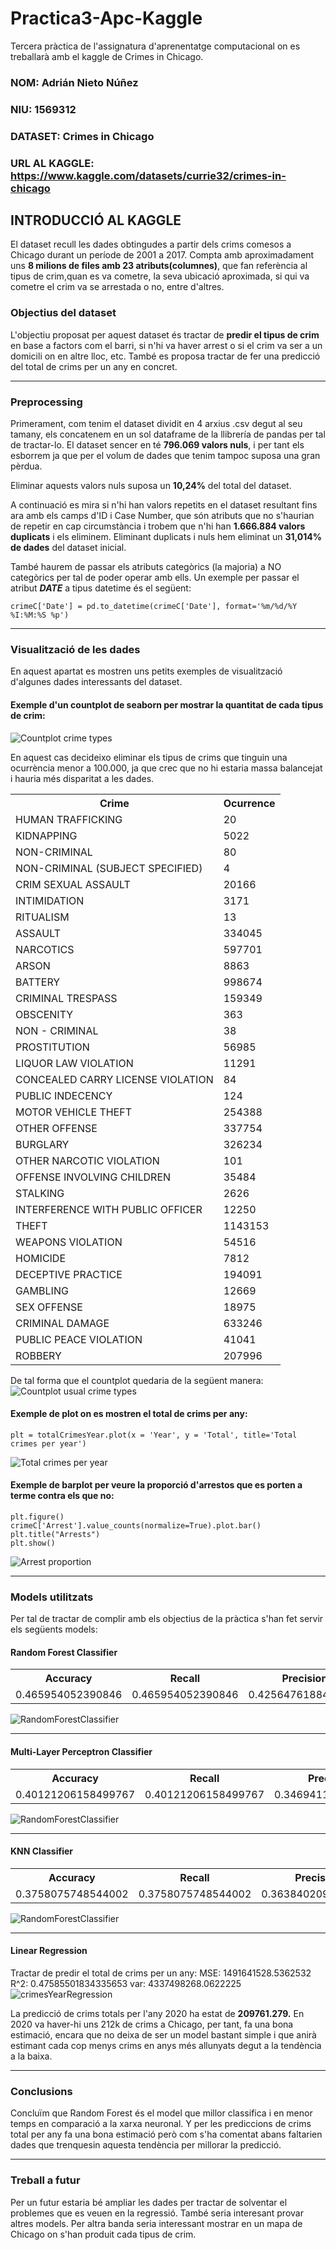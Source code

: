 # Practica3-Apc-Kaggle
Tercera pràctica de l'assignatura d'aprenentatge computacional on es treballarà amb el kaggle de Crimes in Chicago.

### NOM: Adrián Nieto Núñez
### NIU: 1569312
### DATASET: Crimes in Chicago
### URL AL KAGGLE: https://www.kaggle.com/datasets/currie32/crimes-in-chicago

## INTRODUCCIÓ AL KAGGLE
El dataset recull les dades obtingudes a partir dels crims comesos a Chicago durant un període de 2001 a 2017.
Compta amb aproximadament uns **8 milions de files amb 23 atributs(columnes)**, que fan referència al tipus de crim,quan es va cometre, la seva ubicació aproximada, si qui va cometre el crim va se arrestada o no, entre d'altres.

### Objectius del dataset
L'objectiu proposat per aquest dataset és tractar de **predir el tipus de crim** en base a factors com el barri, si n'hi va haver arrest o si el crim va ser a un domicili on en altre lloc, etc.
També es proposa tractar de fer una predicció del total de crims per un any en concret.

***

### Preprocessing
Primerament, com tenim el dataset dividit en 4 arxius .csv degut al seu tamany, els concatenem en un sol dataframe de la llibrería de pandas per tal de tractar-lo.
El dataset sencer en té **796.069 valors nuls**, i per tant els esborrem ja que per el volum de dades que tenim tampoc suposa una gran pèrdua.

Eliminar aquests valors nuls suposa un **10,24%** del total del dataset.

A continuació es mira si n'hi han valors repetits en el dataset resultant fins ara amb els camps d'ID i Case Number, que són atributs que no s'haurian de repetir en cap circumstància i trobem que n'hi han **1.666.884 valors duplicats** i els eliminem. Eliminant duplicats i nuls hem eliminat un **31,014% de dades** del dataset inicial.

També haurem de passar els atributs categòrics (la majoria) a NO categòrics per tal de poder operar amb ells.
Un exemple per passar el atribut **_DATE_** a tipus datetime és el següent:
~~~
crimeC['Date'] = pd.to_datetime(crimeC['Date'], format='%m/%d/%Y %I:%M:%S %p')
~~~

***

### Visualització de les dades
En aquest apartat es mostren uns petits exemples de visualització d'algunes dades interessants del dataset.

#### Exemple d'un countplot de seaborn per mostrar la quantitat de cada tipus de crim:
![Countplot crime types](images/crimesCountplot.png)

En aquest cas decideixo eliminar els tipus de crims que tinguin una ocurrència menor a 100.000, ja que crec que no hi estaria massa balancejat i hauria més disparitat a les dades.

<table>
  <tr>
    <th>Crime</th>
    <th>Ocurrence</th>
  </tr>
  <tr>
    <td>HUMAN TRAFFICKING</td>
    <td>20</td>
  </tr>
  <tr>
    <td>KIDNAPPING</td>
    <td>5022</td>
  </tr>
  <tr>
    <td>NON-CRIMINAL	</td>
    <td>80</td>
  </tr>
  <tr>
    <td>NON-CRIMINAL (SUBJECT SPECIFIED)	</td>
    <td>4</td>
  </tr>
  <tr>
    <td>CRIM SEXUAL ASSAULT</td>
    <td>20166</td>
  </tr>
  <tr>
    <td>INTIMIDATION</td>
    <td>3171</td>
  </tr>
  <tr>
    <td>RITUALISM</td>
    <td>13</td>
  </tr>
  <tr>
    <td>ASSAULT</td>
    <td>334045</td>
  </tr>
  <tr>
    <td>NARCOTICS</td>
    <td>597701</td>
  </tr>
  <tr>
    <td>ARSON</td>
    <td>8863</td>
  </tr>
  <tr>
    <td>BATTERY</td>
    <td>998674</td>
  </tr>
  <tr>
    <td>CRIMINAL TRESPASS	</td>
    <td>159349</td>
  </tr>
  <tr>
    <td>OBSCENITY</td>
    <td>363</td>
  </tr>
  <tr>
    <td>NON - CRIMINAL</td>
    <td>38</td>
  </tr>
  <tr>
    <td>PROSTITUTION</td>
    <td>56985</td>
  </tr>
  <tr>
    <td>LIQUOR LAW VIOLATION	</td>
    <td>11291</td>
  </tr>
  <tr>
    <td>CONCEALED CARRY LICENSE VIOLATION</td>
    <td>84</td>
  </tr>
  <tr>
    <td>PUBLIC INDECENCY</td>
    <td>124</td>
  </tr>
  <tr>
    <td>MOTOR VEHICLE THEFT</td>
    <td>254388</td>
  </tr>
  <tr>
    <td>OTHER OFFENSE</td>
    <td>337754</td>
  </tr>
  <tr>
    <td>BURGLARY</td>
    <td>326234</td>
  </tr>
  <tr>
    <td>OTHER NARCOTIC VIOLATION</td>
    <td>101</td>
  </tr>
  <tr>
    <td>OFFENSE INVOLVING CHILDREN	</td>
    <td>35484</td>
  </tr>
  <tr>
    <td>STALKING</td>
    <td>2626</td>
  </tr>
  <tr>
    <td>INTERFERENCE WITH PUBLIC OFFICER</td>
    <td>12250</td>
  </tr>
  <tr>
    <td>THEFT</td>
    <td>1143153</td>
  </tr>
  <tr>
    <td>WEAPONS VIOLATION</td>
    <td>54516</td>
  </tr>
  <tr>
    <td>HOMICIDE</td>
    <td>7812</td>
  </tr>
  <tr>
    <td>DECEPTIVE PRACTICE	</td>
    <td>194091</td>
  </tr>
  <tr>
    <td>GAMBLING</td>
    <td>12669</td>
  </tr>
  <tr>
    <td>SEX OFFENSE	</td>
    <td>18975</td>
  </tr>
  <tr>
    <td>CRIMINAL DAMAGE</td>
    <td>633246</td>
  </tr>
  <tr>
    <td>PUBLIC PEACE VIOLATION</td>
    <td>41041</td>
  </tr>
  <tr>
    <td>ROBBERY</td>
    <td>207996</td>
  </tr>
</table>

De tal forma que el countplot quedaria de la següent manera:
![Countplot usual crime types](images/crimesCountplot_v2.png)
  

#### Exemple de plot on es mostren el total de crims per any:

~~~
plt = totalCrimesYear.plot(x = 'Year', y = 'Total', title='Total crimes per year')
~~~

![Total crimes per year](images/totalCrimes.png)


#### Exemple de barplot per veure la proporció d'arrestos que es porten a terme contra els que no:

~~~
plt.figure()
crimeC['Arrest'].value_counts(normalize=True).plot.bar()
plt.title("Arrests")
plt.show()
~~~

![Arrest proportion](images/arrests.png)

***
  
### Models utilitzats
Per tal de tractar de complir amb els objectius de la pràctica s'han fet servir els següents models:

#### Random Forest Classifier

<table>
  <tr>
    <th>Accuracy</th>
    <th>Recall</th>
    <th>Precision</th>
    <th>F1-Score</th>
  </tr>
  <tr>
    <td>0.465954052390846</td>
    <td>0.465954052390846</td>
    <td>0.4256476188423885</td>
    <td>0.465954052390846</td>
  </tr>
</table>

![RandomForestClassifier](images/RandomForestClassifier.png)

***

#### Multi-Layer Perceptron Classifier

<table>
  <tr>
    <th>Accuracy</th>
    <th>Recall</th>
    <th>Precision</th>
    <th>F1-Score</th>
  </tr>
  <tr>
    <td>0.40121206158499767</td>
    <td>0.40121206158499767</td>
    <td>0.3469411857989667</td>
    <td>0.40121206158499767</td>
  </tr>
</table>

![RandomForestClassifier](images/MLPClassifier.png)

***

#### KNN Classifier

<table>
  <tr>
    <th>Accuracy</th>
    <th>Recall</th>
    <th>Precision</th>
    <th>F1-Score</th>
  </tr>
  <tr>
    <td>0.3758075748544002</td>
    <td>0.3758075748544002</td>
    <td>0.3638402094129815</td>
    <td>0.3758075748544002</td>
  </tr>
</table>

![RandomForestClassifier](images/KNNClassifier.png)
 
 ***
 
 #### Linear Regression
 Tractar de predir el total de crims per un any:
 MSE: 1491641528.5362532
 R^2: 0.47585501834335653
 var: 4337498268.0622225 
 ![crimesYearRegression](images/LNRegression.png)
 
 La predicció de crims totals per l'any 2020 ha estat de **209761.279.**
 En 2020 va haver-hi uns 212k de crims a Chicago, per tant, fa una bona estimació, encara que no deixa de ser un model bastant simple i que anirà estimant cada cop menys crims en anys més allunyats degut a la tendència a la baixa.
 
 ***
 
 ### Conclusions
 Concluïm que Random Forest és el model que millor classifica i en menor temps en comparació a la xarxa neuronal.
 Y per les prediccions de crims total per any fa una bona estimació però com s'ha comentat abans faltarien dades que trenquesin aquesta tendència per millorar la predicció.
 
 ***
 
 ### Treball a futur
 Per un futur estaria bé ampliar les dades per tractar de solventar el problemes que es veuen en la regressió. També seria interesant provar altres models.
 Per altra banda seria interessant mostrar en un mapa de Chicago on s'han produit cada tipus de crim.
 
 
